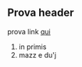 ## Prova header

prova link [qui](https://davide-tosches.github.io/bootstrap.html)

1. in primis
2. mazz e du'j
